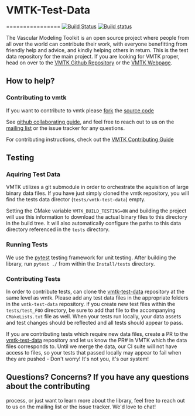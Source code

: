 # VMTK-Test-Data
================
[![Build Status](https://travis-ci.org/vmtk/vmtk.svg?branch=master)](https://travis-ci.org/vmtk/vmtk)
[![Build status](https://ci.appveyor.com/api/projects/status/3u6nupu2r47qbesq/branch/master?svg=true)](https://ci.appveyor.com/project/rlizzo/vmtk-bh6uc/branch/master)

The Vascular Modeling Toolkit is an open source project where people from all
over the world can contribute their work, with everyone benefitting from
friendly help and advice, and kindly helping others in return. This is the test
data repository for the main project. If you are looking for VMTK proper, head
on over to the [VMTK Github Repository](https://github.com/vmtk/vmtk) or the
[VMTK Webpage](https://vmtk.org).

## How to help?

### Contributing to vmtk

If you want to contribute to vmtk please [fork](https://help.github.com/articles/fork-a-repo#contributing-to-a-project) the [source code](https://github.com/vmtk/vmtk)

See [github collaborating guide](https://help.github.com/categories/63/articles), and feel free to reach out to us on the [mailing list](https://groups.google.com/forum/#!forum/vmtk-users) or the issue tracker for any questions. 

For contributing instructions, check out the [VMTK Contributing Guide](https://github.com/vmtk/vmtk/blob/master/CONTRIBUTING.md)

## Testing

### Aquiring Test Data

VMTK utilizes a git submodule in order to orchestrate the aquisition of large
binary data files. If you have just simply cloned the vmtk repository, you will
find the tests data director (`tests/vmtk-test-data`) empty.

Setting the CMake variable `VMTK_BUILD_TESTING=ON` and building the project
will use this information to download the actual binary files to this directory
in the build tree. It will also automatically configure the paths to this data
directory referenced in the `tests` directory. 

### Running Tests

We use the [pytest](https://docs.pytest.org/en/latest/) testing framework for
unit testing. After building the library, run `pytest ./` from within the
`Install/tests` directory. 

### Contributing Tests

In order to contribute tests, can clone the
[vmtk-test-data](https://github.com/vmtk/vmtk-test-data) repository at the same
level as vmtk. Please add any test data files in the appropriate folders in the
`vmtk-test-data` repository. if you create new test files within the
`tests/test_FOO` directory, be sure to add that file to the accompanying
`CMakeLists.txt` file as well. When your tests run locally, your data assets
and test changes should be reflected and all tests should appear to pass. 

If you are contributing tests which require new data files, create a PR to the
[vmtk-test-data](https://github.com/vmtk/vmtk-test-data) repository and let us
know the PR# in VMTK which the data files corresponds to. Until we merge the
data, our CI suite will not have access to files, so your tests that passed
locally may appear to fail when they are pushed - Don't worry! It's not you,
it's our system! 

## Questions? Concerns?  If you have any questions about the contributing
process, or just want to learn more about the library, feel free to reach out
to us on the mailing list or the issue tracker. We'd love to chat! 
